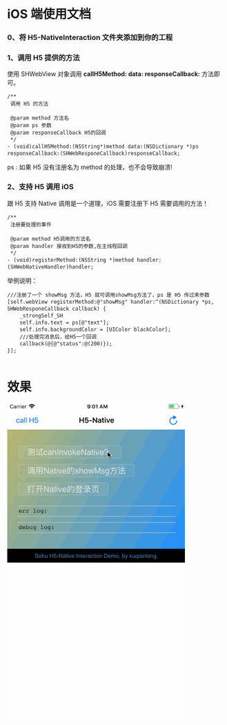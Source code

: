 # iOS 端使用文档

### 0、将 H5-NativeInteraction 文件夹添加到你的工程

### 1、调用 H5 提供的方法

使用 SHWebView 对象调用 **callH5Method:
data:
responseCallback:** 方法即可。

```
/**
 调用 H5 的方法
 
 @param method 方法名
 @param ps 参数
 @param responseCallback H5的回调
 */
- (void)callH5Method:(NSString*)method data:(NSDictionary *)ps responseCallback:(SHWebResponeCallback)responseCallback;
```

ps : 如果 H5 没有注册名为 method 的处理，也不会导致崩溃!

### 2、支持 H5 调用 iOS

跟 H5 支持 Native 调用是一个道理，iOS 需要注册下 H5 需要调用的方法！

```objc
/**
 注册要处理的事件
 
 @param method H5调用的方法名
 @param handler 接收到H5的参数,在主线程回调
 */
- (void)registerMethod:(NSString *)method handler:(SHWebNativeHandler)handler;
```

举例说明：

```objc
///注册了一个 showMsg 方法，H5 就可调用showMsg方法了，ps 是 H5 传过来参数
[self.webView registerMethod:@"showMsg" handler:^(NSDictionary *ps, SHWebResponeCallback callback) {
    _strongSelf_SH
    self.info.text = ps[@"text"];
    self.info.backgroundColor = [UIColor blackColor];
    ///处理完消息后，给H5一个回调
    callback(@{@"status":@(200)});
}];
    
```

# 效果

![](./H5-Native.gif)
